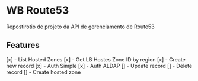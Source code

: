 # WB Route53

Repostirotio de projeto da API de gerenciamento de Route53 

## Features

[x] - List Hosted Zones
[x] - Get LB Hostes Zone ID by region
[x] - Create new record
[x] - Auth Simple
[x] - Auth ALDAP
[] - Update record
[] - Delete record
[] - Create hosted zone
